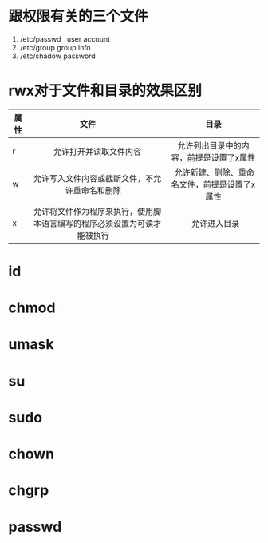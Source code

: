 # 跟权限有关的三个文件
1. /etc/passwd    user account
2. /etc/group     group info
3. /etc/shadow    password
# rwx对于文件和目录的效果区别
| 属性| 文件          | 目录  |
| --- |:----------:| :-----:|
| r   | 允许打开并读取文件内容 | 允许列出目录中的内容，前提是设置了x属性|
| w   | 允许写入文件内容或截断文件，不允许重命名和删除      |  允许新建、删除、重命名文件，前提是设置了x属性 |
| x   | 允许将文件作为程序来执行，使用脚本语言编写的程序必须设置为可读才能被执行      |    允许进入目录 |
# id
# chmod
# umask
# su
# sudo
# chown
# chgrp
# passwd
